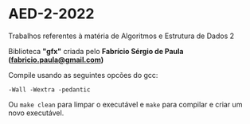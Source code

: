 # AED-2-2022
Trabalhos referentes à matéria de Algoritmos e Estrutura de Dados 2

Biblioteca **"gfx"** criada pelo **Fabrício Sérgio de Paula (fabricio.paula@gmail.com)**

Compile usando as seguintes opcões do gcc:
```
-Wall -Wextra -pedantic
```
Ou ```make clean``` para limpar o executável e ```make``` para compilar e criar um novo executável.
